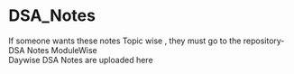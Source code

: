# DSA_Notes
If someone wants these notes Topic wise , they must go to the repository-DSA Notes ModuleWise</br>
 Daywise DSA Notes are uploaded here<br/>
 </br> <br/>
 </br> <br/>
 
